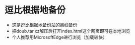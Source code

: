  # 逗比根据地备份

 - 这是[逗比根据地备份站](https://doubibackup.com/)的离线备份
 - 把doub.tar.xz解压后打开index.html这个网页即可在本地浏览
 - 个人推荐用MicrosoftEdge进行浏览（加载较快）
